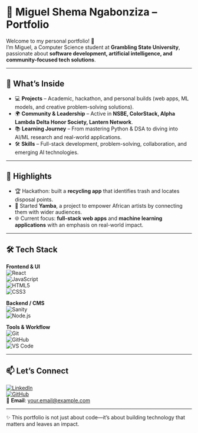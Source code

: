 # 🌟 Miguel Shema Ngabonziza – Portfolio  

Welcome to my personal portfolio! 🚀  
I’m Miguel, a Computer Science student at **Grambling State University**, passionate about **software development, artificial intelligence, and community-focused tech solutions**.  

---

## 🔑 What’s Inside  
- 💻 **Projects** – Academic, hackathon, and personal builds (web apps, ML models, and creative problem-solving solutions).  
- 🌍 **Community & Leadership** – Active in **NSBE, ColorStack, Alpha Lambda Delta Honor Society, Lantern Network**.  
- 📚 **Learning Journey** – From mastering Python & DSA to diving into AI/ML research and real-world applications.  
- 🛠️ **Skills** – Full-stack development, problem-solving, collaboration, and emerging AI technologies.  

---

## 🚀 Highlights  
- 🏆 Hackathon: built a **recycling app** that identifies trash and locates disposal points.  
- 🎨 Started **Yamba**, a project to empower African artists by connecting them with wider audiences.  
- 🌐 Current focus: **full-stack web apps** and **machine learning applications** with an emphasis on real-world impact.  

---

## 🛠️ Tech Stack  

**Frontend & UI**  
![React](https://img.shields.io/badge/React-20232A?style=for-the-badge&logo=react&logoColor=61DAFB)  
![JavaScript](https://img.shields.io/badge/JavaScript-F7DF1E?style=for-the-badge&logo=javascript&logoColor=black)  
![HTML5](https://img.shields.io/badge/HTML5-E34F26?style=for-the-badge&logo=html5&logoColor=white)  
![CSS3](https://img.shields.io/badge/CSS3-1572B6?style=for-the-badge&logo=css3&logoColor=white)  

**Backend / CMS**  
![Sanity](https://img.shields.io/badge/Sanity-F03E2F?style=for-the-badge&logo=sanity&logoColor=white)  
![Node.js](https://img.shields.io/badge/Node.js-43853D?style=for-the-badge&logo=node.js&logoColor=white)  

**Tools & Workflow**  
![Git](https://img.shields.io/badge/Git-F05032?style=for-the-badge&logo=git&logoColor=white)  
![GitHub](https://img.shields.io/badge/GitHub-181717?style=for-the-badge&logo=github&logoColor=white)  
![VS Code](https://img.shields.io/badge/VS%20Code-0078D4?style=for-the-badge&logo=visual-studio-code&logoColor=white)  

---

## 📫 Let’s Connect  
[![LinkedIn](https://img.shields.io/badge/LinkedIn-blue?style=for-the-badge&logo=linkedin&logoColor=white)](https://www.linkedin.com/in/miguelshema)  
[![GitHub](https://img.shields.io/badge/GitHub-black?style=for-the-badge&logo=github&logoColor=white)](https://github.com/SNMiguel)  
📧 **Email**: your.email@example.com  

---

✨ This portfolio is not just about code—it’s about building technology that matters and leaves an impact.  
